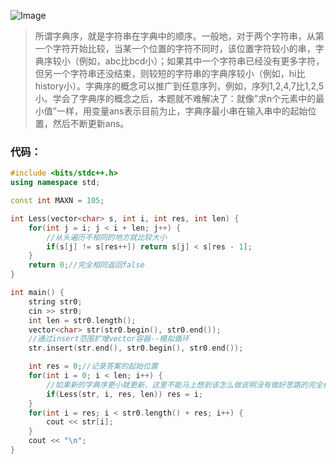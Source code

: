 ![Image](https://github.com/user-attachments/assets/c0cd669f-ab49-4b72-803a-478161e4b9c1)

> 所谓字典序，就是字符串在字典中的顺序。一般地，对于两个字符串，从第一个字符开始比较，当某一个位置的字符不同时，该位置字符较小的串，字典序较小（例如，abc比bcd小）；如果其中一个字符串已经没有更多字符，但另一个字符串还没结束，则较短的字符串的字典序较小（例如，hi比history小）。字典序的概念可以推广到任意序列，例如，序列1,2,4,7比1,2,5小。学会了字典序的概念之后，本题就不难解决了：就像”求n个元素中的最小值”一样，用变量ans表示目前为止，字典序最小串在输入串中的起始位置，然后不断更新ans。

### 代码：

```cpp
#include <bits/stdc++.h>
using namespace std;

const int MAXN = 105;

int Less(vector<char> s, int i, int res, int len) {
    for(int j = i; j < i + len; j++) {
        //从头遍历不相同的地方就比较大小
        if(s[j] != s[res++]) return s[j] < s[res - 1];
    }
    return 0;//完全相同返回false
}

int main() {
    string str0;
    cin >> str0;
    int len = str0.length();
    vector<char> str(str0.begin(), str0.end());
    //通过insert范围扩增vector容器--模拟循环
    str.insert(str.end(), str0.begin(), str0.end());

    int res = 0;//记录答案的起始位置
    for(int i = 0; i < len; i++) {
        //如果新的字典序更小就更新，这里不能马上想到该怎么做说明没有做好思路的完全梳理，多写伪代码
        if(Less(str, i, res, len)) res = i;
    }
    for(int i = res; i < str0.length() + res; i++) {
        cout << str[i];
    }
    cout << "\n";
}
```
